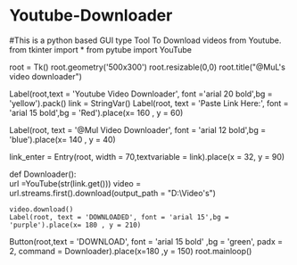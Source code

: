 # Youtube-Downloader
#This is a python based GUI type Tool To Download videos from Youtube.
from tkinter import *
from pytube import YouTube


root = Tk()
root.geometry('500x300')
root.resizable(0,0)
root.title("@MuL's video downloader")

Label(root,text = 'Youtube Video Downloader', font ='arial 20 bold',bg = 'yellow').pack()
link = StringVar()
Label(root, text = 'Paste Link Here:', font = 'arial 15 bold',bg = 'Red').place(x= 160 , y = 60)

Label(root, text = '@Mul Video Downloader', font = 'arial 12 bold',bg = 'blue').place(x= 140 , y = 40)

link_enter = Entry(root, width = 70,textvariable = link).place(x = 32, y = 90)

def Downloader():     
    url =YouTube(str(link.get()))
    video = url.streams.first().download(output_path = "D:\\Video's")

    video.download()
    Label(root, text = 'DOWNLOADED', font = 'arial 15',bg = 'purple').place(x= 180 , y = 210)  
Button(root,text = 'DOWNLOAD', font = 'arial 15 bold' ,bg = 'green', padx = 2, command = Downloader).place(x=180 ,y = 150)
root.mainloop()


